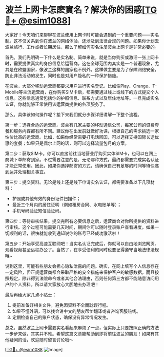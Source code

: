 # 波兰上网卡怎麽實名？解决你的困惑[[TG💪+ @esim1088](https://t.me/s/esim1088)]

大家好！今天咱们来聊聊在波兰使用上网卡时可能会遇到的一个重要问题——实名制。这不仅关系到你在波兰的网络体验，还涉及到法律合规的问题。如果你计划去波兰旅行、工作或者长期居住，那么了解如何实名注册波兰上网卡是非常必要的。

首先，我们先明确一下什么是实名制。简单来说，就是当你购买或激活一张上网卡时，需要提供真实的身份信息给运营商。这在全球范围内其实是一个普遍现象，尤其是在欧盟国家，像波兰这样的国家也不例外。这样做主要是为了保障网络安全，防止非法活动的发生，同时也是对用户隐私的一种保护措施。

在波兰，大部分移动运营商都要求用户进行实名登记。比如像Play、Orange、T-Mobile等主流运营商，在你购买SIM卡后，都需要通过线上或线下的方式提交个人信息。这些信息通常包括你的护照信息、联系方式以及居住地址等。一旦完成实名认证，你就能够正常使用该运营商提供的各项服务了。

那么，具体该如何操作呢？接下来我们就分步骤详细讲解一下整个流程。

第一步：选择合适的运营商。波兰有几家主要的移动通信公司，每家公司的资费套餐和服务内容都有所不同。建议你在出发前就做好功课，根据自己的需求挑选一家性价比高的运营商。比如，如果你经常需要打电话回国，可以选择支持国际长途优惠的套餐；如果只是偶尔上网的话，则可以选择流量包月的方案。

第二步：获取SIM卡。你可以直接前往当地营业厅购买实体SIM卡，也可以在网上商城下单邮寄到家。不过需要注意的是，无论哪种方式，最终都需要完成实名认证才能正常使用。因此，如果你选择邮寄的方式，请确保自己有足够的时间等待快递到达并处理相关事宜。

第三步：提交资料。无论是线上还是线下申请实名认证，都需要准备以下几项材料：
- 护照或其他有效的身份证件扫描件；
- 最近三个月内的居住证明（例如租房合同、水电账单等）；
- 手机号码验证短信验证码。

第四步：等待审核结果。提交完所有必要信息之后，运营商会对你所提供的资料进行审核。这个过程可能需要几天时间，期间你可以随时登录账户查看进度。如果一切顺利的话，很快就能收到通知说你的账号已经成功激活啦！

第五步：开始享受高速互联网吧！当实名认证完成后，你就可以自由地浏览网页、观看视频甚至远程办公了。当然了，在享受便利的同时也要记得遵守当地法律法规哦~

说到这里，可能有些朋友会担心隐私泄露的问题。确实，在网上填写个人信息存在一定风险，但正规运营商都会采取严格的安全措施来保护客户的敏感数据。而且按照规定，除非得到法院命令或者其他合法理由，否则任何第三方都不能随意访问用户的个人资料。所以请大家放心大胆地去办理吧！

最后再给大家几点小贴士：
1. 提前准备好相关文件，避免因资料不全而耽误行程。
2. 如果不懂外语，可以找会讲中文的朋友帮忙翻译或者咨询客服热线。
3. 定期检查自己的账户状态，确保没有异常情况发生。

总之，虽然波兰上网卡需要实名看起来麻烦了一点，但实际上只要按照正确的方法一步步来做，其实并不难。希望这篇文章能帮助到即将前往波兰的朋友！如果有其他疑问的话，欢迎随时留言讨论哦～

[[TG💪+ @esim1088](https://t.me/s/esim1088) ![Image](https://i.postimg.cc/4NQfJmqS/Snipaste-2025-05-13-00-14-12.png)]